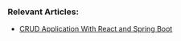 ### Relevant Articles:

- [CRUD Application With React and Spring Boot](https://www.baeldung.com/spring-boot-react-crud)




